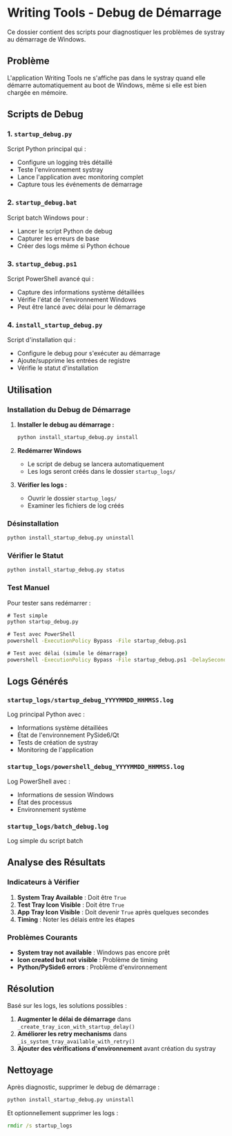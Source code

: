 # Writing Tools - Debug de Démarrage

Ce dossier contient des scripts pour diagnostiquer les problèmes de systray au démarrage de Windows.

## Problème

L'application Writing Tools ne s'affiche pas dans le systray quand elle démarre automatiquement au boot de Windows, même si elle est bien chargée en mémoire.

## Scripts de Debug

### 1. `startup_debug.py`
Script Python principal qui :
- Configure un logging très détaillé
- Teste l'environnement systray
- Lance l'application avec monitoring complet
- Capture tous les événements de démarrage

### 2. `startup_debug.bat`
Script batch Windows pour :
- Lancer le script Python de debug
- Capturer les erreurs de base
- Créer des logs même si Python échoue

### 3. `startup_debug.ps1`
Script PowerShell avancé qui :
- Capture des informations système détaillées
- Vérifie l'état de l'environnement Windows
- Peut être lancé avec délai pour le démarrage

### 4. `install_startup_debug.py`
Script d'installation qui :
- Configure le debug pour s'exécuter au démarrage
- Ajoute/supprime les entrées de registre
- Vérifie le statut d'installation

## Utilisation

### Installation du Debug de Démarrage

1. **Installer le debug au démarrage :**
   ```cmd
   python install_startup_debug.py install
   ```

2. **Redémarrer Windows**
   - Le script de debug se lancera automatiquement
   - Les logs seront créés dans le dossier `startup_logs/`

3. **Vérifier les logs :**
   - Ouvrir le dossier `startup_logs/`
   - Examiner les fichiers de log créés

### Désinstallation

```cmd
python install_startup_debug.py uninstall
```

### Vérifier le Statut

```cmd
python install_startup_debug.py status
```

### Test Manuel

Pour tester sans redémarrer :

```cmd
# Test simple
python startup_debug.py

# Test avec PowerShell
powershell -ExecutionPolicy Bypass -File startup_debug.ps1

# Test avec délai (simule le démarrage)
powershell -ExecutionPolicy Bypass -File startup_debug.ps1 -DelaySeconds 5
```

## Logs Générés

### `startup_logs/startup_debug_YYYYMMDD_HHMMSS.log`
Log principal Python avec :
- Informations système détaillées
- État de l'environnement PySide6/Qt
- Tests de création de systray
- Monitoring de l'application

### `startup_logs/powershell_debug_YYYYMMDD_HHMMSS.log`
Log PowerShell avec :
- Informations de session Windows
- État des processus
- Environnement système

### `startup_logs/batch_debug.log`
Log simple du script batch

## Analyse des Résultats

### Indicateurs à Vérifier

1. **System Tray Available** : Doit être `True`
2. **Test Tray Icon Visible** : Doit être `True`
3. **App Tray Icon Visible** : Doit devenir `True` après quelques secondes
4. **Timing** : Noter les délais entre les étapes

### Problèmes Courants

- **System tray not available** : Windows pas encore prêt
- **Icon created but not visible** : Problème de timing
- **Python/PySide6 errors** : Problème d'environnement

## Résolution

Basé sur les logs, les solutions possibles :

1. **Augmenter le délai de démarrage** dans `_create_tray_icon_with_startup_delay()`
2. **Améliorer les retry mechanisms** dans `_is_system_tray_available_with_retry()`
3. **Ajouter des vérifications d'environnement** avant création du systray

## Nettoyage

Après diagnostic, supprimer le debug de démarrage :

```cmd
python install_startup_debug.py uninstall
```

Et optionnellement supprimer les logs :

```cmd
rmdir /s startup_logs
```
